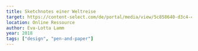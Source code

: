 ```yaml
---
title: Sketchnotes einer Weltreise
target: https://content-select.com/de/portal/media/view/5c858640-d3c4-4f1d-91e1-6037b0dd2d03
location: Online Ressource
author: Eva-Lotta Lamm
year: 2018
tags: ["design", "pen-and-paper"]
---
```

